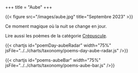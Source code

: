 +++
title = "Aube"
+++
<!-- FM:Snippet:Start data:{"id":"_figure","fields":[{"name":"imageName","value":"aube.jpg"},{"name":"imageCaption","value":"Septembre 2023"}]} -->
{{< figure src="/images/aube.jpg" title="Septembre 2023" >}}
<!-- FM:Snippet:End -->

Ce moment magique où la nuit se change en jour.

Lire aussi les poèmes de la catégorie [Crépuscule](/categories/crepuscule).

{{< chartjs id="poemDay-aubeRadar" width="75%" jsFile="../../charts/taxonomy/poems-day-aube-radar.js" />}}

{{< chartjs id="poems-aubeBar" width="75%" jsFile="../../charts/taxonomy/poems-aube-bar.js" />}}